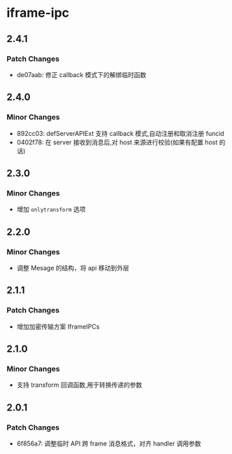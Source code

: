 # iframe-ipc

## 2.4.1

### Patch Changes

- de07aab: 修正 callback 模式下的解绑临时函数

## 2.4.0

### Minor Changes

- 892cc03: defServerAPIExt 支持 callback 模式,自动注册和取消注册 funcid
- 0402f78: 在 server 接收到消息后,对 host 来源进行校验(如果有配置 host 的话)

## 2.3.0

### Minor Changes

- 增加 `onlytransform` 选项

## 2.2.0

### Minor Changes

- 调整 Mesage 的结构，将 api 移动到外层

## 2.1.1

### Patch Changes

- 增加加密传输方案 IframeIPCs

## 2.1.0

### Minor Changes

- 支持 transform 回调函数,用于转换传递的参数

## 2.0.1

### Patch Changes

- 6f856a7: 调整临时 API 跨 frame 消息格式，对齐 handler 调用参数
